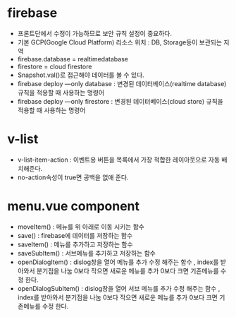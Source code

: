 # firebase
- 프론트단에서 수정이 가능하므로 보안 규칙 설정이 중요하다.
- 기본 GCP(Google Cloud Platform) 리소스 위치 : DB, Storage등이 보관되는 지역
- firebase.database = realtimedatabase
- firestore =  cloud firestore
- Snapshot.val()로 접근해야 데이터를 볼 수 있다.
- firebase deploy —only database : 변경된 데이터베이스(realtime database) 규칙을 적용할 때 사용하는 명령어 
- firebase deploy —only firestore : 변경된 데이터베이스(cloud store) 규칙을 적용할 때 사용하는 명령어 

# v-list
- v-list-item-action : 이벤트용 버튼을 목록에서 가장 적합한 레이아웃으로 자동 배치해준다.
- <v-list-group> no-action속성이 true면 공백을 없애 준다.

# menu.vue component
- moveItem() : 메뉴를 위 아래로 이동 시키는 함수
- save() : firebase에 데이터를 저장하는 함수 
- saveItem() : 메뉴를 추가하고 저장하는 함수
- saveSubItem() : 서브메뉴를 추가하고 저장하는 함수
- openDialogItem() : dislog창을 열어 메뉴를 추가 수정 해주는 함수 , index를 받아와서 분기점을 나눔  0보다 작으면 새로운 메뉴를 추가 0보다 크면 기존메뉴를 수정 한다.
- openDialogSubItem() : dislog창을 열어 서브 메뉴를 추가 수정 해주는 함수 , index를 받아와서 분기점을 나눔  0보다 작으면 새로운 메뉴를 추가 0보다 크면 기존메뉴를 수정 한다.